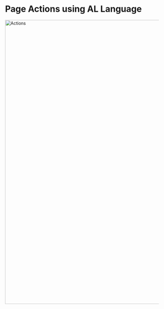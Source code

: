 # Page Actions using AL Language
<img width="928" alt="Actions" src="https://github.com/ecibu2022/AL-Programming/assets/118972537/e276b154-5b58-48bf-af4f-764799eb606d">
